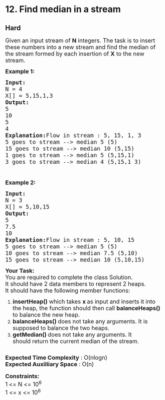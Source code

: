 # 12. Find median in a stream
## Hard 
<div class="problem-statement" style="user-select: auto;">
                <p style="user-select: auto;"></p><p style="user-select: auto;"><span style="font-size: 18px; user-select: auto;">Given an input stream of <strong style="user-select: auto;">N</strong> integers. The task is to insert these numbers into a new stream and find the median of the stream formed by each insertion of <strong style="user-select: auto;">X</strong> to the new stream.</span></p>

<p style="user-select: auto;"><span style="font-size: 18px; user-select: auto;"><strong style="user-select: auto;">Example 1:</strong></span></p>

<pre style="user-select: auto;"><span style="font-size: 18px; user-select: auto;"><strong style="user-select: auto;">Input:
</strong>N = 4
X[] = 5,15,1,3
<strong style="user-select: auto;">Output:
</strong>5</span>
<span style="font-size: 18px; user-select: auto;">10</span>
<span style="font-size: 18px; user-select: auto;">5</span>
<span style="font-size: 18px; user-select: auto;">4<strong style="user-select: auto;">
Explanation:</strong>Flow in stream : 5, 15, 1, 3 </span>
<span style="font-size: 18px; user-select: auto;">5 goes to stream --&gt; median 5 (5) </span>
<span style="font-size: 18px; user-select: auto;">15 goes to stream --&gt; median 10 (5,15) </span>
<span style="font-size: 18px; user-select: auto;">1 goes to stream --&gt; median 5 (5,15,1) </span>
<span style="font-size: 18px; user-select: auto;">3 goes to stream --&gt; median 4 (5,15,1 3) </span>
</pre>

<p style="user-select: auto;">&nbsp;</p>

<p style="user-select: auto;"><span style="font-size: 18px; user-select: auto;"><strong style="user-select: auto;">Example 2:</strong></span></p>

<pre style="user-select: auto;"><span style="font-size: 18px; user-select: auto;"><strong style="user-select: auto;">Input:
</strong>N = 3
X[] = 5,10,15
<strong style="user-select: auto;">Output:
</strong>5</span>
<span style="font-size: 18px; user-select: auto;">7.5</span>
<span style="font-size: 18px; user-select: auto;">10</span><span style="font-size: 18px; user-select: auto;"><strong style="user-select: auto;">
Explanation:</strong>Flow in stream : 5, 10, 15</span>
<span style="font-size: 18px; user-select: auto;">5 goes to stream --&gt; median 5 (5) </span>
<span style="font-size: 18px; user-select: auto;">10 goes to stream --&gt; median 7.5 (5,10) </span>
<span style="font-size: 18px; user-select: auto;">15 goes to stream --&gt; median 10 (5,10,15) </span>
</pre>

<div style="user-select: auto;"><span style="font-size: 18px; user-select: auto;"><strong style="user-select: auto;">Your Task:</strong><br style="user-select: auto;">
You are required to complete the class Solution.&nbsp;<br style="user-select: auto;">
It should have 2 data members to represent 2 heaps.&nbsp;<br style="user-select: auto;">
It should have the following member functions:</span></div>

<ol style="user-select: auto;">
	<li style="user-select: auto;"><span style="font-size: 18px; user-select: auto;"><strong style="user-select: auto;">insertHeap()</strong> which takes <strong style="user-select: auto;">x&nbsp;</strong>as&nbsp;input and inserts it into the heap, the function should then call <strong style="user-select: auto;">balanceHeaps() </strong>to balance the new heap.</span></li>
	<li style="user-select: auto;"><span style="font-size: 18px; user-select: auto;"><strong style="user-select: auto;">balanceHeaps()&nbsp;</strong>does not take any arguments. It is supposed to balance the two&nbsp;heaps.</span></li>
	<li style="user-select: auto;"><span style="font-size: 18px; user-select: auto;"><strong style="user-select: auto;">getMedian() </strong>does not take any arguments. It should&nbsp;return&nbsp;the current median of the stream.</span></li>
</ol>

<div style="user-select: auto;"><br style="user-select: auto;">
<span style="font-size: 18px; user-select: auto;"><strong style="user-select: auto;">Expected Time Complexity</strong> : O(nlogn)<br style="user-select: auto;">
<strong style="user-select: auto;">Expected Auxilliary Space</strong> : O(n)</span></div>

<div style="user-select: auto;">&nbsp;</div>

<div style="user-select: auto;"><span style="font-size: 18px; user-select: auto;"><strong style="user-select: auto;">Constraints:</strong></span></div>

<div style="user-select: auto;"><span style="font-size: 18px; user-select: auto;">1<strong style="user-select: auto;"> </strong>&lt;= N &lt;= 10<sup style="user-select: auto;">6</sup></span><br style="user-select: auto;">
<span style="font-size: 18px; user-select: auto;">1 &lt;= x &lt;= 10<sup style="user-select: auto;">6</sup></span></div>

<div style="user-select: auto;">&nbsp;</div>
 <p style="user-select: auto;"></p>
            </div>